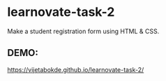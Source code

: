 # learnovate-task-2
Make a student registration form using HTML & CSS.

## DEMO:
 https://vijetabokde.github.io/learnovate-task-2/
